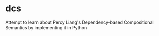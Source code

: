 dcs
===

Attempt to learn about Percy Liang's Dependency-based Compositional Semantics by implementing it in Python